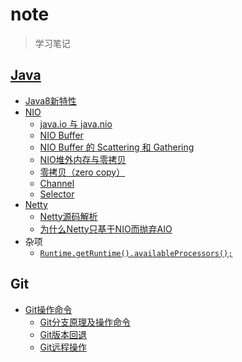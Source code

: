 # note
>学习笔记

## [Java](https://github.com/baayso/note/tree/master/java)
* [Java8新特性](https://github.com/baayso/note/blob/master/java/java8.md)
* [NIO](https://github.com/baayso/note/blob/master/java/nio)
  * [java.io 与 java.nio](https://github.com/baayso/note/blob/master/java/nio/nio.md#1-javaio-%E4%B8%8E-javanio)
  * [NIO Buffer](https://github.com/baayso/note/blob/master/java/nio/nio.md#2-nio-buffer)
  * [NIO Buffer 的 Scattering 和 Gathering](https://github.com/baayso/note/blob/master/java/nio/nio.md#4-nio-buffer-%E7%9A%84-scattering-%E5%92%8C-gathering)
  * [NIO堆外内存与零拷贝](https://github.com/baayso/note/blob/master/java/nio/nio.md#3-nio%E5%A0%86%E5%A4%96%E5%86%85%E5%AD%98%E4%B8%8E%E9%9B%B6%E6%8B%B7%E8%B4%9D)
  * [零拷贝（zero copy）](https://github.com/baayso/note/blob/master/java/nio/zero-copy.md)
  * [Channel](https://github.com/baayso/note/blob/master/java/nio/nio.md#5-channel)
  * [Selector](https://github.com/baayso/note/blob/master/java/nio/nio.md#6-selector)
* [Netty](https://github.com/baayso/note/tree/master/java/netty)
  * [Netty源码解析](https://github.com/baayso/note/blob/master/java/netty/netty.md)
  * [为什么Netty只基于NIO而抛弃AIO](https://github.com/baayso/note/blob/master/java/netty/netty-nio-aio.md)
* 杂项
  * [`Runtime.getRuntime().availableProcessors();`](https://github.com/baayso/note/blob/master/java/java_other.md#1-runtimegetruntimeavailableprocessors)



## Git
* [Git操作命令](https://github.com/baayso/note/blob/master/git.md)
  * [Git分支原理及操作命令](https://github.com/baayso/note/blob/master/git.md#8-%E5%88%86%E6%94%AF)
  * [Git版本回退](https://github.com/baayso/note/blob/master/git.md#9-%E7%89%88%E6%9C%AC%E5%9B%9E%E9%80%80)
  * [Git远程操作](https://github.com/baayso/note/blob/master/git.md#13-%E8%BF%9C%E7%A8%8B%E6%93%8D%E4%BD%9C)

